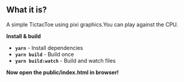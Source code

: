 ## What it is?
A simple TictacToe using pixi graphics.You can play against the CPU.

**Install & build**  
- **`yarn`** - Install dependencies
- **`yarn build`** - Build once
- **`yarn build:watch`** - Build and watch files

**Now open the public/index.html in browser!**
